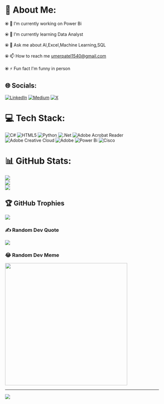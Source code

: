 # 💫 About Me:
⦿ 🔭 I’m currently working on Power Bi<br><br>⦿ 🌱 I’m currently learning Data Analyst<br><br>⦿ 💬 Ask me about AI,Excel,Machine Learning,SQL<br><br>⦿ 📫 How to reach me umerpatel1540@gmail.com<br><br>⦿ ⚡ Fun fact I'm funny in person


## 🌐 Socials:
[![LinkedIn](https://img.shields.io/badge/LinkedIn-%230077B5.svg?logo=linkedin&logoColor=white)](https://linkedin.com/in/https://www.linkedin.com/in/umerpatel/) [![Medium](https://img.shields.io/badge/Medium-12100E?logo=medium&logoColor=white)](https://medium.com/@https://medium.com/@umerpatel1540) [![X](https://img.shields.io/badge/X-black.svg?logo=X&logoColor=white)](https://x.com/https://twitter.com/Umerpatel11) 

# 💻 Tech Stack:
![C#](https://img.shields.io/badge/c%23-%23239120.svg?style=plastic&logo=csharp&logoColor=white) ![HTML5](https://img.shields.io/badge/html5-%23E34F26.svg?style=plastic&logo=html5&logoColor=white) ![Python](https://img.shields.io/badge/python-3670A0?style=plastic&logo=python&logoColor=ffdd54) ![.Net](https://img.shields.io/badge/.NET-5C2D91?style=plastic&logo=.net&logoColor=white) ![Adobe Acrobat Reader](https://img.shields.io/badge/Adobe%20Acrobat%20Reader-EC1C24.svg?style=plastic&logo=Adobe%20Acrobat%20Reader&logoColor=white) ![Adobe Creative Cloud](https://img.shields.io/badge/Adobe%20Creative%20Cloud-DA1F26.svg?style=plastic&logo=Adobe%20Creative%20Cloud&logoColor=white) ![Adobe](https://img.shields.io/badge/adobe-%23FF0000.svg?style=plastic&logo=adobe&logoColor=white) ![Power Bi](https://img.shields.io/badge/power_bi-F2C811?style=plastic&logo=powerbi&logoColor=black) ![Cisco](https://img.shields.io/badge/cisco-%23049fd9.svg?style=plastic&logo=cisco&logoColor=black)
# 📊 GitHub Stats:
![](https://github-readme-stats.vercel.app/api?username=callmeumair&theme=dark&hide_border=false&include_all_commits=true&count_private=false)<br/>
![](https://github-readme-streak-stats.herokuapp.com/?user=callmeumair&theme=dark&hide_border=false)<br/>
![](https://github-readme-stats.vercel.app/api/top-langs/?username=callmeumair&theme=dark&hide_border=false&include_all_commits=true&count_private=false&layout=compact)

## 🏆 GitHub Trophies
![](https://github-profile-trophy.vercel.app/?username=callmeumair&theme=dark&no-frame=false&no-bg=true&margin-w=4)

### ✍️ Random Dev Quote
![](https://quotes-github-readme.vercel.app/api?type=horizontal&theme=dark)

### 😂 Random Dev Meme
<img src='https://randommeme-five.vercel.app/' style="height: 400px;"/>

---
[![](https://visitcount.itsvg.in/api?id=callmeumair&icon=6&color=0)](https://visitcount.itsvg.in)

<!-- Proudly created with GPRM ( https://gprm.itsvg.in ) -->
